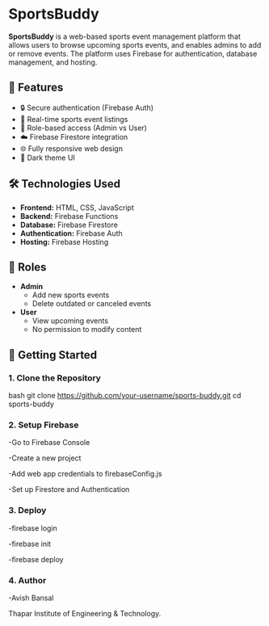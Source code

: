 # SportsBuddy

**SportsBuddy** is a web-based sports event management platform that allows users to browse upcoming sports events, and enables admins to add or remove events. The platform uses Firebase for authentication, database management, and hosting.

## 🚀 Features

- 🔒 Secure authentication (Firebase Auth)
- 📅 Real-time sports event listings
- 👤 Role-based access (Admin vs User)
- ☁️ Firebase Firestore integration
- 🌐 Fully responsive web design
- 🎨 Dark theme UI

## 🛠️ Technologies Used

- **Frontend:** HTML, CSS, JavaScript
- **Backend:** Firebase Functions
- **Database:** Firebase Firestore
- **Authentication:** Firebase Auth
- **Hosting:** Firebase Hosting

## 📝 Roles

- **Admin**
  - Add new sports events
  - Delete outdated or canceled events
- **User**
  - View upcoming events
  - No permission to modify content

## 🚀 Getting Started

### 1. Clone the Repository

bash
git clone https://github.com/your-username/sports-buddy.git
cd sports-buddy

### 2. Setup Firebase
   
-Go to Firebase Console

-Create a new project

-Add web app credentials to firebaseConfig.js

-Set up Firestore and Authentication

### 3. Deploy

-firebase login

-firebase init

-firebase deploy

### 4. Author 

-Avish Bansal

Thapar Institute of Engineering & Technology.
